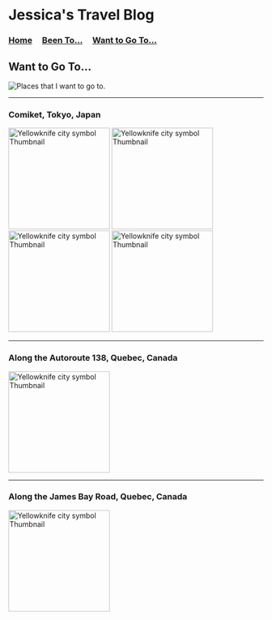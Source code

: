 # Jessica's Travel Blog

### [Home](./home.md) &nbsp;&nbsp;&nbsp; [Been To...](./beenTo.md) &nbsp;&nbsp;&nbsp; [Want to Go To...](./wantToGoTo.md)

## Want to Go To...

<img src="3" alt="Places that I want to go to.">

-------

### Comiket, Tokyo, Japan
<img src="https://i.ytimg.com/vi/BrPpbeCMxBg/maxresdefault.jpg" alt="Yellowknife city symbol Thumbnail" width=200>

<img src="https://upload.wikimedia.org/wikipedia/commons/2/26/The_Cosplayers_of_Comiket_69.jpg" alt="Yellowknife city symbol Thumbnail" width=200>

<img src="https://cdn.cheapoguides.com/wp-content/uploads/sites/2/2015/12/comiket-1138.jpg" alt="Yellowknife city symbol Thumbnail" width=200>

<img src="http://blog.fromjapan.co.jp/en/wp-content/uploads/2015/01/dddojjin.png" alt="Yellowknife city symbol Thumbnail" width=200>

-------

### Along the Autoroute 138, Quebec, Canada
<img src="" alt="Yellowknife city symbol Thumbnail" width=200>

-------

### Along the James Bay Road, Quebec, Canada
<img src="" alt="Yellowknife city symbol Thumbnail" width=200>
